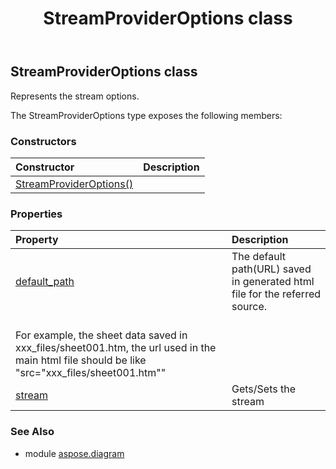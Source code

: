 ﻿---
title: StreamProviderOptions class
second_title: Aspose.Diagram for Python via .NET API References
description: 
type: docs
weight: 2210
url: /python-net/aspose.diagram/streamprovideroptions/
is_root: false
---

## StreamProviderOptions class

Represents the stream options.



The StreamProviderOptions type exposes the following members:

### Constructors
| Constructor | Description |
| :- | :- |
| [StreamProviderOptions()](/diagram/python-net/aspose.diagram/streamprovideroptions/__init__/#) |  |


### Properties
| Property | Description |
| :- | :- |
| [default_path](/diagram/python-net/aspose.diagram/streamprovideroptions/default_path) | The default path(URL) saved in generated html file for the referred source.<br/>For example, the sheet data saved in xxx_files/sheet001.htm, the url used in the main html file should be like "src="xxx_files/sheet001.htm"" |
| [stream](/diagram/python-net/aspose.diagram/streamprovideroptions/stream) | Gets/Sets the stream |


### See Also

* module [aspose.diagram](../)
